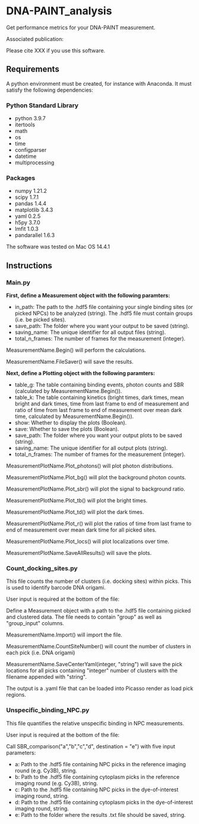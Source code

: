 # DNA-PAINT_analysis

Get performance metrics for your DNA-PAINT measurement. 

Associated publication: 

Please cite XXX if you use this software. 

## Requirements

A python environment must be created, for instance with Anaconda. It must satisfy the following dependencies: 

### Python Standard Library

- python 3.9.7
- itertools 
- math
- os
- time 
- configparser
- datetime
- multiprocessing

### Packages

- numpy 1.21.2
- scipy 1.7.1
- pandas 1.4.4
- matplotlib 3.4.3
- yaml 0.2.5
- h5py 3.7.0
- lmfit 1.0.3
- pandarallel 1.6.3

The software was tested on Mac OS 14.4.1

## Instructions

### Main.py

<b>First, define a Measurement object with the following paramters: </b>

- in_path: The path to the .hdf5 file containing your single binding sites (or picked NPCs) to be analyzed (string). The .hdf5 file must contain groups (i.e. be picked sites). 
- save_path: The folder where you want your output to be saved (string).
- saving_name: The unique identifier for all output files (string). 
- total_n_frames: The number of frames for the measurement (integer).

MeasurementName.Begin() will perform the calculations. 

MeasurementName.FileSaver() will save the results. 

<b>Next, define a Plotting object with the following paramters: </b>

- table_g: The table containing binding events, photon counts and SBR (calculated by MeasurementName.Begin()).
- table_k: The table containing kinetics (bright times, dark times, mean bright and dark times, time from last frame to end of measurement and ratio of time from last frame to end of measurement over mean dark time, calculated by MeasurementName.Begin()).
- show: Whether to display the plots (Boolean).
- save: Whether to save the plots (Boolean).
- save_path: The folder where you want your output plots to be saved (string).
- saving_name: The unique identifier for all output plots (string).
- total_n_frames: The number of frames for the measurement (integer).

MeasurementPlotName.Plot_photons() will plot photon distributions. 

MeasurementPlotName.Plot_bg() will plot the background photon counts. 

MeasurementPlotName.Plot_sbr() will plot the signal to background ratio. 

MeasurementPlotName.Plot_tb() will plot the bright times.

MeasurementPlotName.Plot_td() will plot the dark times. 

MeasurementPlotName.Plot_r() will plot the ratios of time from last frame to end of measurement over mean dark time for all picked sites. 

MeasurementPlotName.Plot_locs() will plot localizations over time. 

MeasurementPlotName.SaveAllResults() will save the plots. 

### Count_docking_sites.py

This file counts the number of clusters (i.e. docking sites) within picks. This is used to identify barcode DNA origami. 

User input is required at the bottom of the file:

Define a Measurement object with a path to the .hdf5 file containing picked and clustered data. The file needs to contain "group" as well as "group_input" columns. 

MeasurementName.Import() will import the file. 

MeasurementName.CountSiteNumber() will count the number of clusters in each pick (i.e. DNA origami)

MeasurementName.SaveCenterYaml(integer, "string") will save the pick locations for all picks containing "integer" number of clusters with the filename appended with "string". 

The output is a .yaml file that can be loaded into Picasso render as load pick regions. 

### Unspecific_binding_NPC.py

This file quantifies the relative unspecific binding in NPC measurements. 

User input is required at the bottom of the file:

Call SBR_comparison("a","b","c","d", destination = "e") with five input parameters:

- a: Path to the .hdf5 file containing NPC picks in the reference imaging round (e.g. Cy3B), string.
- b: Path to the .hdf5 file containing cytoplasm picks in the reference imaging round (e.g. Cy3B), string.
- c: Path to the .hdf5 file containing NPC picks in the dye-of-interest imaging round, string.
- d: Path to the .hdf5 file containing cytoplasm picks in the dye-of-interest imaging round, string.
- e: Path to the folder where the results .txt file should be saved, string. 
